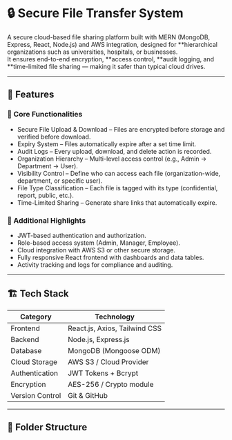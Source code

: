 # 🔒 Secure File Transfer System

A secure cloud-based file sharing platform built with MERN (MongoDB, Express, React, Node.js) and AWS integration, designed for **hierarchical organizations such as universities, hospitals, or businesses.  
It ensures end-to-end encryption, **access control, **audit logging, and **time-limited file sharing — making it safer than typical cloud drives.

---

## 🚀 Features

### 🔐 Core Functionalities
- Secure File Upload & Download – Files are encrypted before storage and verified before download.  
- Expiry System – Files automatically expire after a set time limit.  
- Audit Logs – Every upload, download, and delete action is recorded.  
- Organization Hierarchy – Multi-level access control (e.g., Admin → Department → User).  
- Visibility Control – Define who can access each file (organization-wide, department, or specific user).  
- File Type Classification – Each file is tagged with its type (confidential, report, public, etc.).  
- Time-Limited Sharing – Generate share links that automatically expire.  

### 🧩 Additional Highlights
- JWT-based authentication and authorization.  
- Role-based access system (Admin, Manager, Employee).  
- Cloud integration with AWS S3 or other secure storage.  
- Fully responsive React frontend with dashboards and data tables.  
- Activity tracking and logs for compliance and auditing.

---

## 🏗 Tech Stack

| Category | Technology |
|-----------|-------------|
| Frontend | React.js, Axios, Tailwind CSS |
| Backend | Node.js, Express.js |
| Database | MongoDB (Mongoose ODM) |
| Cloud Storage | AWS S3 / Cloud Provider |
| Authentication | JWT Tokens + Bcrypt |
| Encryption | AES-256 / Crypto module |
| Version Control | Git & GitHub |

---

## 📁 Folder Structure